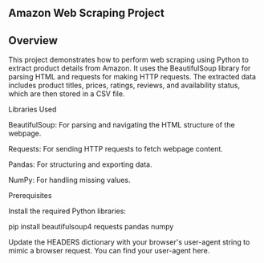 ## Amazon Web Scraping Project

## Overview

This project demonstrates how to perform web scraping using Python to extract product details from Amazon. It uses the BeautifulSoup library for parsing HTML and requests for making HTTP requests. The extracted data includes product titles, prices, ratings, reviews, and availability status, which are then stored in a CSV file.

Libraries Used

BeautifulSoup: For parsing and navigating the HTML structure of the webpage.

Requests: For sending HTTP requests to fetch webpage content.

Pandas: For structuring and exporting data.

NumPy: For handling missing values.

Prerequisites

Install the required Python libraries:

pip install beautifulsoup4 requests pandas numpy

Update the HEADERS dictionary with your browser's user-agent string to mimic a browser request. You can find your user-agent here.


